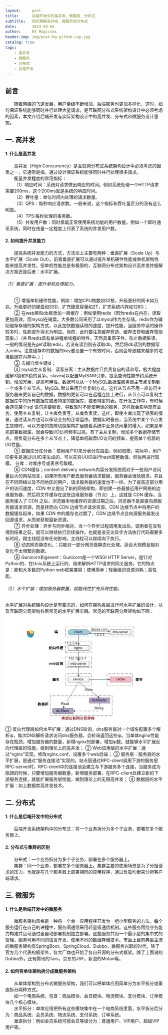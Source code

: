 ```yaml
---
layout:     post
title:      后端开发中的高并发、微服务、分布式
subtitle:   如何理解高并发、微服务和分布式
date:       2023-03-04
author:     BY Magicsmx
header-img: img/post-bg-github-cup.jpg
catalog: true
tags:
    - 高并发
    - 微服务
    - 分布式
    - 后端开发
---
```


## 前言

&emsp;&emsp;随着网络的飞速发展，用户量级不断增加，后端服务也更加多样化，这时，如何保证系统能够同时并行处理大量请求，是互联网分布式系统架构设计中必须考虑的因素，本文介绍后端开发与实际架构设计中的高并发、分布式和微服务设计思想。  

## 一. 高并发

#### 1. 什么是高并发

&emsp;&emsp;高并发（High Concurrency）是互联网分布式系统架构设计中必须考虑的因素之一，它通常是指，通过设计保证系统能够同时并行处理很多请求。  
&emsp;&emsp;衡量并发程度的常用指标：  
&emsp;&emsp;（1）响应时间：系统对请求做出响应的时间。例如系统处理一个HTTP请求需要200ms，这个200ms就是系统的响应时间。  
&emsp;&emsp;（2）吞吐量：单位时间内处理的请求数量。  
&emsp;&emsp;（3）QPS：每秒响应请求数。一般来说，这个指标和吞吐量区分的没有这么明显。  
&emsp;&emsp;（4）TPS:每秒处理的事务数。  
&emsp;&emsp;（5）并发用户数：同时承载正常使用系统功能的用户数量。例如一个即时通讯系统，同时在线量一定程度上代表了系统的并发用户数。  

#### 2. 如何提升并发能力

&emsp;&emsp;提高系统并发能力的方式，方法论上主要有两种：垂直扩展（Scale Up）与水平扩展（Scale Out）。前者垂直扩展可以通过提升单机硬件性能或单机架构性能来提高并发性，但单机性能总是有极限的，互联网分布式架构设计高并发终极解决方案还是后者：水平扩展。

###### （1）垂直扩展：提升单机处理能力。
&emsp;&emsp;① 增强单机硬件性能，例如：增加CPU核数如32核，升级更好的网卡如万兆，升级更好的硬盘如SSD，扩充硬盘容量如2T，扩充系统内存如128G；  
&emsp;&emsp;② 在web层和db层添加一层缓存：例如使用redis（因为redis在内存，读取更加高效，而mysql在磁盘。大多数公司采用了以mysql作为主存储，redis作为辅助缓存存储的架构方式，以此加快数据读取的速度，提升性能，当服务中读的操作较多时，性能提升得尤为明显。当然，此时要注意缓存穿透、缓存击穿和缓存雪崩现象。）（并且redis具有单进程单线程的特性，天然具备原子性，防止数据脏读。一般的情况是先get读取redis，若没有读到则去读取db，然后将db读到的数据写入redis。注意缓存中的数据的key要设置一个有效时间，否则会导致越来越多的垃圾数据在内存中。）；  
&emsp;&emsp;③ 去掉自增主键id；  
&emsp;&emsp;④ mysql主从复制、读写分离：主从数据库只负责各自的读和写，极大程度缓解X锁和S锁的竞争。slave可以配置MyISAM引擎，提高查询性能节约系统开销。增加冗余，提高可用性。数据可以从一个MySQL数据库服务器主节点复制到一个或多个从节点。MySQL 默认采用异步复制方式，这样从节点不用一直访问主服务器来更新自己的数据，数据的更新可以在远程连接上进行，从节点可以复制主数据库中的所有数据库或者特定的数据库，或者特定的表。在开发工作中，有时候会遇见某个sql 语句需要锁表，导致暂时不能使用读的服务，这样就会影响现有业务，使用主从复制，让主库负责写，从库负责读，这样，即使主库出现了锁表的情景，通过读从库也可以保证业务的正常运作。数据实时备份，当系统中某个节点发生故障时，可以方便的故障切换架构扩展随着系统中业务访问量的增大，如果是单机部署数据库，就会导致I/O访问频率过高。有了主从复制，增加多个数据存储节点，将负载分布在多个从节点上，降低单机磁盘I/O访问的频率，提高单个机器的I/O性能。  
&emsp;&emsp;⑤ 数据库分库分表：使用用户ID来分表分库路由，例如取模，实际中，用户ID更多是通过UUID来生成的，可以先将UUID进行hash取整数值，然后再进行取模。  分库：对库序号或表序号取模。  
&emsp;&emsp;⑥ CDN缓存；content delivery network内容分发网络而对于一些用户访问量巨大的网站而言，如果所有用户都去服务器请求数据，服务器会很快崩溃，并且在不同网络以及不同地区的用户，请求服务器的速度也不一样。为了提高这部分用户的访问速度，CDN 中又提出了新的网络架构，即创建一些最接近用户网络的边缘服务器，然后将文件缓存在这些边缘服务器（节点）上，这就是 CDN 缓存。当服务接入了 CDN 之后，浏览器本地缓存的资源过期之后，浏览器不是直接向源服务器请求资源，而是转而向 CDN 边缘节点请求资源。CDN 边缘节点中将用户的数据缓存起来，如果 CDN 中的缓存也过期了，CDN 边缘节点会向源服务器发出回源请求，从而来获取最新资源。  
&emsp;&emsp;⑦ 异步处理：异步与同步相对，当一个异步过程调用发出后，调用者在没有得到结果之前，就可以继续执行后续操作。也就是说无论异步方法执行代码需要多长时间，跟主线程没有任何影响，主线程可以继续向下执行。  
&emsp;&emsp;⑧ 动态网页静态化。：只能对一部分网页做静态化处理。适合大规模且相对变化不太频繁的数据。  
&emsp;&emsp;⑨ Gunicorn和gevent：Gunicorn是一个WSGI HTTP Server，是针对Python的、在Unix系统上运行的、用来解析HTTP请求的网关服务。它的特点是：能和大多数的Python web框架兼容；使用简单；轻量级的资源消耗；高性能。  

###### （2）水平扩展：增加服务器数量，就能线性扩充系统性能。
水平扩展对系统架构设计是有要求的，如何在架构各层进行可水平扩展的设计，以及互联网公司架构各层常见的水平扩展实践。常见的互联网分层架构如下图：
![](../img/fenceng.png)
① 反向代理层如何水平扩展：通过DNS轮询，dns服务器对一个域名配置多个解析ip，每次DNS解析请求访问dns服务器，会轮询返回这些ip。当单体nginx性能存在瓶颈，增加服务器的数量，新增nginx的部署，增加ip数。就能够水平扩展反向代理层的性能，做到理论上的高并发；
② Web应用层的水平扩展：通过“nginx”实现，修改nginx.conf，设置多个web后端；
③ 服务层：服务层的水平扩展，是通过“服务连接池”实现的。站点层通过RPC-client调用下游的服务层RPC-server时，RPC-client中的连接池会建立与下游服务多个连接，当服务成为瓶颈的时候，只要增加服务器数量，新增服务部署，在RPC-client处建立新的下游服务连接，就能扩展服务层性能，做到理论上的无限高并发；
④ 数据层的水平扩展：如上数据库高并发技术。



## 二. 分布式

#### 1. 什么是后端开发中的分布式
&emsp;&emsp;后端开发系统架构中的分布式：将一个业务拆分为多个子业务，部署在多个服务器上。  


#### 2. 分布式与集群的区别
&emsp;&emsp;分布式：一个业务拆分为多个子业务，部署在多个服务器上。   
&emsp;&emsp;集群：同一个业务，部署在多个服务器上。集群主要的使用场景是为了分担请求的压力，也就是在几个服务器上部署相同的应用程序，通过负载均衡来分担客户端请求。  


## 三. 微服务

#### 1. 什么是后端开发中的微服务
&emsp;&emsp;微服务架构风格是一种将一个单一应用程序开发为一组小型服务的方法，每个服务运行在自己的进程中，服务间通信采用轻量级通信机制。这些服务围绕业务能力构建并且可通过全自动部署机制独立部署。这些服务共用一个最小型的集中式的管理，服务可用不同的语言开发，使用不同的数据存储技术。市面上目前典型主流的微服务架构有SpringBoot、SpringCloud、Dubbo，微服务兴起的时代，除了官方几个代表的框架外，各大厂商也开始了各自开源的分布式框架。除了上面说的Dubbo外，还有腾讯的Tars，京东的JSF，新浪的Motan等。  

#### 2. 如何将单体架构拆分成微服务架构
&emsp;&emsp;从单体架构到分布式微服务架构，我们可以把单体应用简单分为水平拆分或垂直拆分两种方式。  
&emsp;&emsp;如一个电商系统，包含：商品模块、会员模块、物流模块、支付模块、订单模块几个核心模块。  
&emsp;&emsp;水平拆分：单体应用把所有这些模块集中在一个电商系统里面，水平拆分后分为：商品系统、会员系统、物流系统、支付系统、订单系统。  
&emsp;&emsp;垂直拆分：例如会员系统可按会员等级分为：普通用户、VIP用户、超级VIP用户等。  


